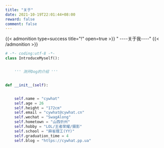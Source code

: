 ```yaml
---
title: "关于"
date: 2021-10-19T22:01:44+08:00
reward: false
comment: false
---
```


{{< admonition type=success title="!" open=true >}}
" ----关于我----"
{{< /admonition >}}

```python
# -*- coding:utf-8 -*-
class IntroduceMyself():


    ''' 测开Dog的介绍 '''


def __init__(self):


    self.name = "cywhat"
    self.age = 26
    self.height = "172cm"
    self.email = "cywhat@cywhat.cn"
    self.wechat = "SwagAlong"
    self.hometown = "山西忻州"
    self.hobby = "LOL/王者荣耀/摄影"
    self.school = "麻省理工(YY)"
    self.graduation_time = 4
    self.blog = "https://cywhat.pp.ua"


```